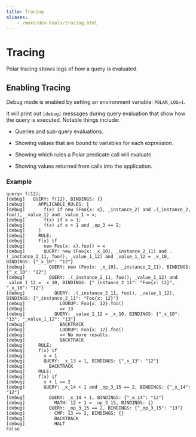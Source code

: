 ```yaml
---
title: Tracing
aliases: 
    - /more/dev-tools/tracing.html
---
```


# Tracing

Polar tracing shows logs of how a query is evaluated.

## Enabling Tracing

Debug mode is enabled by setting an environment variable: `POLAR_LOG=1`.

It will print out `[debug]` messages during query evaluation that show how the query is executed.
Notable things include:


* Queries and sub-query evaluations.


* Showing values that are bound to variables for each expression.


* Showing which rules a Polar predicate call will evaluate.


* Showing values returned from calls into the application.

### Example

```
query> f(12);
[debug]   QUERY: f(12), BINDINGS: {}
[debug]     APPLICABLE_RULES: [
[debug]       f(x) if new (Foo{x: x}, _instance_2) and .(_instance_2, foo(), _value_1) and _value_1 = x;
[debug]       f(x) if x = 1;
[debug]       f(x) if x + 1 and _op_3 == 2;
[debug]     ]
[debug]     RULE:
[debug]     f(x) if
[debug]       new Foo(x: x).foo() = x
[debug]       QUERY: new (Foo{x: _x_10}, _instance_2_11) and .(_instance_2_11, foo(), _value_1_12) and _value_1_12 = _x_10, BINDINGS: {"_x_10": "12"}
[debug]         QUERY: new (Foo{x: _x_10}, _instance_2_11), BINDINGS: {"_x_10": "12"}
[debug]         QUERY: .(_instance_2_11, foo(), _value_1_12) and _value_1_12 = _x_10, BINDINGS: {"_instance_2_11": "Foo{x: 12}", "_x_10": "12"}
[debug]           QUERY: .(_instance_2_11, foo(), _value_1_12), BINDINGS: {"_instance_2_11": "Foo{x: 12}"}
[debug]             LOOKUP: Foo{x: 12}.foo()
[debug]             => 13
[debug]           QUERY: _value_1_12 = _x_10, BINDINGS: {"_x_10": "12", "_value_1_12": "13"}
[debug]             BACKTRACK
[debug]             LOOKUP: Foo{x: 12}.foo()
[debug]             => No more results.
[debug]             BACKTRACK
[debug]     RULE:
[debug]     f(x) if
[debug]       x = 1
[debug]       QUERY: _x_13 = 1, BINDINGS: {"_x_13": "12"}
[debug]         BACKTRACK
[debug]     RULE:
[debug]     f(x) if
[debug]       x + 1 == 2
[debug]       QUERY: _x_14 + 1 and _op_3_15 == 2, BINDINGS: {"_x_14": "12"}
[debug]         QUERY: _x_14 + 1, BINDINGS: {"_x_14": "12"}
[debug]           MATH: 12 + 1 = _op_3_15, BINDINGS: {}
[debug]         QUERY: _op_3_15 == 2, BINDINGS: {"_op_3_15": "13"}
[debug]           CMP: 13 == 2, BINDINGS: {}
[debug]           BACKTRACK
[debug]           HALT
False
```
